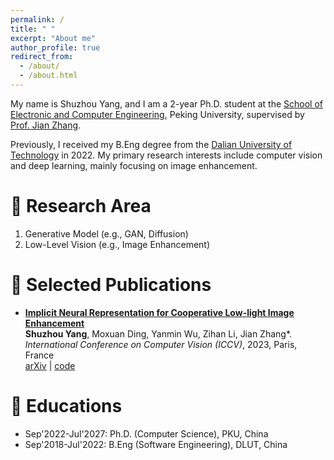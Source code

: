 ```yaml
---
permalink: /
title: " "
excerpt: "About me"
author_profile: true
redirect_from: 
  - /about/
  - /about.html
---
```


My name is Shuzhou Yang, and I am a 2-year Ph.D. student at the [School of Electronic and Computer Engineering](https://www.ece.pku.edu.cn/), Peking University, supervised by [Prof. Jian Zhang](https://jianzhang.tech/).

Previously, I received my B.Eng degree from the [Dalian University of Technology](https://en.dlut.edu.cn/) in 2022. My primary research interests include computer vision and deep learning, mainly focusing on image enhancement.

# 📜 Research Area
1. Generative Model (e.g., GAN, Diffusion)
2. Low-Level Vision (e.g., Image Enhancement)

# 📝 Selected Publications
- [**Implicit Neural Representation for Cooperative Low-light Image Enhancement**](https://arxiv.org/pdf/2303.11722) \
   <strong>Shuzhou Yang</strong>, Moxuan Ding, Yanmin Wu, Zihan Li, Jian Zhang*. \
<em>International Conference on Computer Vision (ICCV)</em>, 2023, Paris, France \
<a href="https://arxiv.org/pdf/2303.11722">arXiv</a>  |  <a href="https://github.com/Ysz2022/NeRCo">code</a>


# 🏫 Educations
- Sep'2022-Jul'2027: Ph.D. (Computer Science), PKU, China
- Sep'2018-Jul'2022: B.Eng (Software Engineering), DLUT, China

